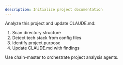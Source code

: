 ```yaml
---
description: Initialize project documentation
---
```


Analyze this project and update CLAUDE.md:
1. Scan directory structure
2. Detect tech stack from config files
3. Identify project purpose
4. Update CLAUDE.md with findings

Use chain-master to orchestrate project analysis agents.